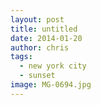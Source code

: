```yaml
---
layout: post
title: untitled
date: 2014-01-20
author: chris
tags:
  - new york city
  - sunset
image: MG-0694.jpg
---
```

